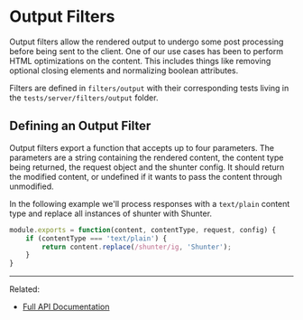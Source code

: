 
Output Filters
==============

Output filters allow the rendered output to undergo some post processing before being sent to the client. One of our use cases has been to perform HTML optimizations on the content. This includes things like removing optional closing elements and normalizing boolean attributes.

Filters are defined in ``filters/output`` with their corresponding tests living in the ``tests/server/filters/output`` folder.

Defining an Output Filter
-------------------------

Output filters export a function that accepts up to four parameters. The parameters are a string containing the rendered content, the content type being returned, the request object and the shunter config. It should return the modified content, or undefined if it wants to pass the content through unmodified.

In the following example we'll process responses with a ``text/plain`` content type and replace all instances of shunter with Shunter.

```js
module.exports = function(content, contentType, request, config) {
	if (contentType === 'text/plain') {
		return content.replace(/shunter/ig, 'Shunter');
	}
}
```

---

Related:

- [Full API Documentation](index.md)
